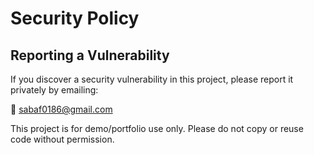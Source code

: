 # Security Policy

## Reporting a Vulnerability

If you discover a security vulnerability in this project, please report it privately by emailing:

📧 sabaf0186@gmail.com

This project is for demo/portfolio use only. Please do not copy or reuse code without permission.
